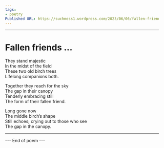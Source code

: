 ```yaml
---
tags: 
- poetry
Published URL: https://suchness1.wordpress.com/2023/06/06/fallen-friends/
---
```

---  
  
# Fallen friends …  
> 

They stand majestic  
In the midst of the field  
These two old birch trees  
Lifelong companions both.  
  
Together they reach for the sky  
The gap in their canopy   
Tenderly embracing still  
The form of their fallen friend.  
  
Long gone now  
The middle birch’s shape   
Still echoes; crying out to those who see  
The gap in the canopy.  
  
---  
 --- End of poem ---
